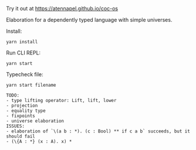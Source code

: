Try it out at https://atennapel.github.io/coc-os

Elaboration for a dependently typed language with simple universes.

Install:
```
yarn install
```

Run CLI REPL:
```
yarn start
```

Typecheck file:
```
yarn start filename
```

```
TODO:
- type lifting operator: Lift, lift, lower
- projection
- equality type
- fixpoints
- universe elaboration
ISSUES:
- elaboration of `\(a b : *). (c : Bool) ** if c a b` succeeds, but it should fail
- (\{A : *} (x : A). x) *
```
